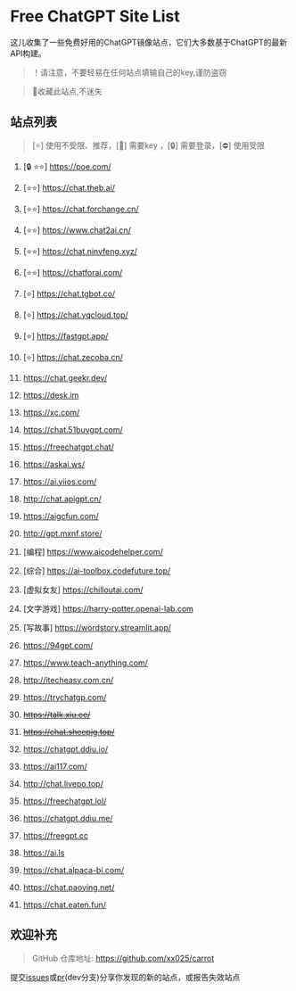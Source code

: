 # Free ChatGPT Site List

这儿收集了一些免费好用的ChatGPT镜像站点，它们大多数基于ChatGPT的最新API构建。
> ！请注意，不要轻易在任何站点填输自己的key,谨防盗窃

> 🤭收藏此站点,不迷失

## 站点列表
>[⭐] 使用不受限、推荐，[🔑] 需要key ，[🔒] 需要登录，[⛔] 使用受限

1. [🔒 ⭐⭐] https://poe.com/

2. [⭐⭐] https://chat.theb.ai/

3. [⭐⭐] https://chat.forchange.cn/

4. [⭐⭐] https://www.chat2ai.cn/

5. [⭐⭐]  https://chat.ninvfeng.xyz/

6. [⭐⭐] https://chatforai.com/

7. [⭐] https://chat.tgbot.co/

8. [⭐] https://chat.yqcloud.top/

9. [⭐] https://fastgpt.app/

10. [⭐] https://chat.zecoba.cn/

11. https://chat.geekr.dev/

12. https://desk.im

13. https://xc.com/

14. https://chat.51buygpt.com/

15. https://freechatgpt.chat/

16. https://askai.ws/

17. https://ai.yiios.com/

18. http://chat.apigpt.cn/

19. https://aigcfun.com/

20. http://gpt.mxnf.store/

21. [编程] https://www.aicodehelper.com/

22. [综合] https://ai-toolbox.codefuture.top/

23. [虚拟女友] https://chilloutai.com/

24. [文字游戏] https://harry-potter.openai-lab.com

25. [写故事] https://wordstory.streamlit.app/

26. https://94gpt.com/

27. https://www.teach-anything.com/

28. http://itecheasy.com.cn/

29. https://trychatgp.com/

30. ~~https://talk.xiu.ee/~~

31. ~~https://chat.sheepig.top/~~

32. https://chatgpt.ddiu.io/

33. https://ai117.com/

34. http://chat.livepo.top/

35. https://freechatgpt.lol/

36. https://chatgpt.ddiu.me/

37. https://freegpt.cc

38. https://ai.ls

39. https://chat.alpaca-bi.com/

40. https://chat.paoying.net/

41. https://chat.eaten.fun/



## 欢迎补充
>GitHub 仓库地址: https://github.com/xx025/carrot

提交[issues](https://github.com/xx025/carrot/issues)或[pr](https://github.com/xx025/carrot/pulls)(dev分支)分享你发现的新的站点，或报告失效站点


